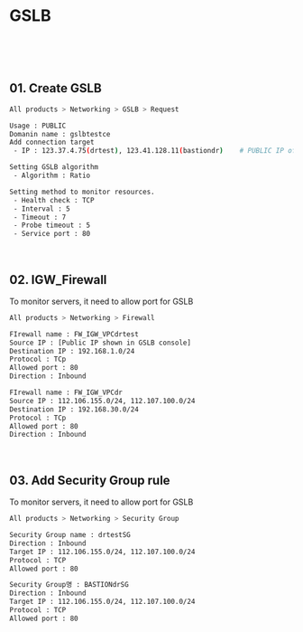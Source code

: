 # GSLB
</br>
</br>
</br>

## 01. Create GSLB

```bash
All products > Networking > GSLB > Request

Usage : PUBLIC
Domanin name : gslbtestce
Add connection target
 - IP : 123.37.4.75(drtest), 123.41.128.11(bastiondr)    # PUBLIC IP of servers

Setting GSLB algorithm
 - Algorithm : Ratio

Setting method to monitor resources.
 - Health check : TCP
 - Interval : 5
 - Timeout : 7
 - Probe timeout : 5
 - Service port : 80
```

</br>

## 02. IGW_Firewall

To monitor servers, it need to allow port for GSLB

```bash
All products > Networking > Firewall

FIrewall name : FW_IGW_VPCdrtest
Source IP : [Public IP shown in GSLB console]
Destination IP : 192.168.1.0/24
Protocol : TCp
Allowed port : 80
Direction : Inbound

FIrewall name : FW_IGW_VPCdr
Source IP : 112.106.155.0/24, 112.107.100.0/24
Destination IP : 192.168.30.0/24
Protocol : TCp
Allowed port : 80
Direction : Inbound

```

</br>

## 03. Add Security Group rule

To monitor servers, it need to allow port for GSLB

```bash
All products > Networking > Security Group

Security Group name : drtestSG
Direction : Inbound
Target IP : 112.106.155.0/24, 112.107.100.0/24
Protocol : TCP
Allowed port : 80

Security Group명 : BASTIONdrSG
Direction : Inbound
Target IP : 112.106.155.0/24, 112.107.100.0/24
Protocol : TCP
Allowed port : 80 
``` 
